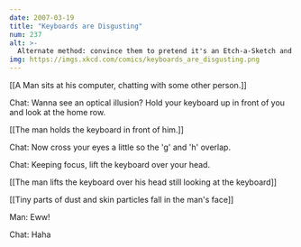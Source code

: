 ```yaml
---
date: 2007-03-19
title: "Keyboards are Disgusting"
num: 237
alt: >-
  Alternate method: convince them to pretend it's an Etch-a-Sketch and try to erase it.
img: https://imgs.xkcd.com/comics/keyboards_are_disgusting.png
---
```



[[A Man sits at his computer, chatting with some other person.]]

Chat: Wanna see an optical illusion? Hold your keyboard up in front of you and look at the home row.

[[The man holds the keyboard in front of him.]]

Chat: Now cross your eyes a little so the 'g' and 'h' overlap.

Chat: Keeping focus, lift the keyboard over your head.

[[The man lifts the keyboard over his head still looking at the keyboard]]

[[Tiny parts of dust and skin particles fall in the man's face]]

Man: Eww!

Chat: Haha